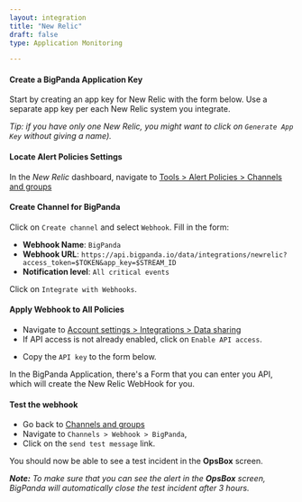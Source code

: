 ```yaml
---
layout: integration 
title: "New Relic"
draft: false
type: Application Monitoring

---
```


#### Create a BigPanda Application Key

Start by creating an app key for New Relic with the form below. Use a separate app key per each New Relic system you integrate. 

*Tip: if you have only one New Relic, you might want to click on `Generate App Key` without giving a name).*

<!-- include 'integrations/multiple/multiple' -->

<!-- section-separator -->
#### Locate Alert Policies Settings
In the *New Relic* dashboard, navigate to [Tools > Alert Policies > Channels and groups](https://rpm.newrelic.com/notification_channels)

<!-- section-separator -->

#### Create Channel for BigPanda
Click on `Create channel` and select `Webhook`. Fill in the form:

* **Webhook Name**: `BigPanda`
* **Webhook URL**: `https://api.bigpanda.io/data/integrations/newrelic?access_token=$TOKEN&app_key=$STREAM_ID`
* **Notification level**: `All critical events`

Click on `Integrate with Webhooks`.

<!-- section-separator -->

#### Apply Webhook to All Policies

* Navigate to [Account settings > Integrations > Data sharing](https://rpm.newrelic.com/integrations?page=data_sharing)
* If API access is not already enabled, click on `Enable API access`.
<!-- app-only-start -->
* Copy the `API key` to the form below.

<!-- include 'integrations/newrelic/newrelic' -->
<!-- app-only-end -->
<!-- docs-only-start -->

In the BigPanda Application, there's a Form that you can enter you API, which will create the New Relic WebHook for you.

<!-- docs-only-end -->

<!-- section-separator -->

#### Test the webhook

* Go back to [Channels and groups](https://rpm.newrelic.com/notification_channels)
* Navigate to `Channels > Webhook > BigPanda`, 
* Click on the `send test message` link.

You should now be able to see a test incident in the **OpsBox** screen.

_**Note:** To make sure that you can see the alert in the **OpsBox** screen, BigPanda will automatically close the test incident after 3 hours._

